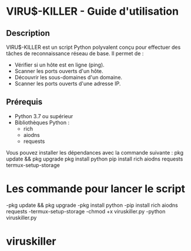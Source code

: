 # VIRU$-KILLER - Guide d'utilisation

## Description

VIRU$-KILLER est un script Python polyvalent conçu pour effectuer des tâches de reconnaissance réseau de base. Il permet de :

- Vérifier si un hôte est en ligne (ping).
- Scanner les ports ouverts d'un hôte.
- Découvrir les sous-domaines d'un domaine.
- Scanner les ports ouverts d'une adresse IP.

## Prérequis

- Python 3.7 ou supérieur
- Bibliothèques Python :
  - rich
  - aiodns
  - requests

Vous pouvez installer les dépendances avec la commande suivante :
pkg update && pkg upgrade
pkg install python
pip install rich aiodns requests
termux-setup-storage


# Les commande pour lancer le script 
-pkg update && pkg upgrade
-pkg install python
-pip install rich aiodns requests
-termux-setup-storage
-chmod +x viruskiller.py
-python viruskiller.py

# viruskiller

